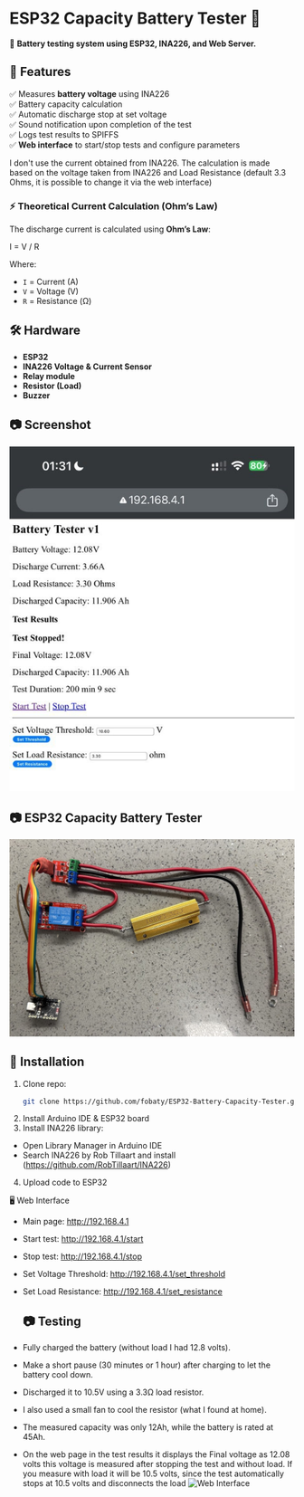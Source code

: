 # ESP32 Capacity Battery Tester 🔋  

🚀 **Battery testing system using ESP32, INA226, and Web Server.**  

## 📌 Features  
✅ Measures **battery voltage** using INA226 </br>
✅ Battery capacity calculation </br>
✅ Automatic discharge stop at set voltage </br>
✅ Sound notification upon completion of the test</br>
✅ Logs test results to SPIFFS </br>
✅ **Web interface** to start/stop tests and configure parameters  

I don't use the current obtained from INA226. 
The calculation is made based on the voltage taken from INA226 and Load Resistance (default 3.3 Ohms, it is possible to change it via the web interface)
### ⚡ **Theoretical Current Calculation (Ohm’s Law)**  
The discharge current is calculated using **Ohm’s Law**:  
<p>I = V / R</p>

Where:  
- `I` = Current (A)  
- `V` = Voltage (V)  
- `R` = Resistance (Ω)  

## 🛠️ Hardware  
- **ESP32**  
- **INA226 Voltage & Current Sensor**  
- **Relay module**  
- **Resistor (Load)**  
- **Buzzer**  

## 📷 Screenshot  
![Web Interface](screenshot.jpg)
## 📷  ESP32 Capacity Battery Tester  
![Web Interface](device.jpg)


## 🚀 Installation  
1. Clone repo:  
   ```bash
   git clone https://github.com/fobaty/ESP32-Battery-Capacity-Tester.git
2. Install Arduino IDE & ESP32 board
3. Install INA226 library:
  - Open Library Manager in Arduino IDE
  - Search INA226 by Rob Tillaart and install (https://github.com/RobTillaart/INA226)
4. Upload code to ESP32

🖥️ Web Interface
- Main page: http://192.168.4.1
- Start test: http://192.168.4.1/start
- Stop test: http://192.168.4.1/stop
- Set Voltage Threshold: http://192.168.4.1/set_threshold
- Set Load Resistance: http://192.168.4.1/set_resistance

  ## 📷  Testing
 - Fully charged the battery (without load I had 12.8 volts).
 - Make a short pause (30 minutes or 1 hour) after charging to let the battery cool down.
 - Discharged it to 10.5V using a 3.3Ω load resistor.
 - I also used a small fan to cool the resistor (what I found at home).
 - The measured capacity was only 12Ah, while the battery is rated at 45Ah.
 - On the web page in the test results it displays the Final voltage as 12.08 volts this voltage is measured after stopping the test and without load. If you measure with load it will be 10.5 volts, since the test automatically stops at 10.5 volts and disconnects the load
![Web Interface](testing.jpg)

